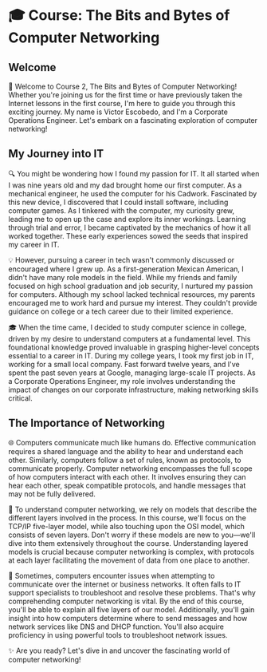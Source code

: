 # 🎓 Course: The Bits and Bytes of Computer Networking

## Welcome

👋 Welcome to Course 2, The Bits and Bytes of Computer Networking! Whether you're joining us for the first time or have previously taken the Internet lessons in the first course, I'm here to guide you through this exciting journey. My name is Victor Escobedo, and I'm a Corporate Operations Engineer. Let's embark on a fascinating exploration of computer networking!

## My Journey into IT

🔍 You might be wondering how I found my passion for IT. It all started when I was nine years old and my dad brought home our first computer. As a mechanical engineer, he used the computer for his Cadwork. Fascinated by this new device, I discovered that I could install software, including computer games. As I tinkered with the computer, my curiosity grew, leading me to open up the case and explore its inner workings. Learning through trial and error, I became captivated by the mechanics of how it all worked together. These early experiences sowed the seeds that inspired my career in IT.

💡 However, pursuing a career in tech wasn't commonly discussed or encouraged where I grew up. As a first-generation Mexican American, I didn't have many role models in the field. While my friends and family focused on high school graduation and job security, I nurtured my passion for computers. Although my school lacked technical resources, my parents encouraged me to work hard and pursue my interest. They couldn't provide guidance on college or a tech career due to their limited experience.

🎓 When the time came, I decided to study computer science in college, driven by my desire to understand computers at a fundamental level. This foundational knowledge proved invaluable in grasping higher-level concepts essential to a career in IT. During my college years, I took my first job in IT, working for a small local company. Fast forward twelve years, and I've spent the past seven years at Google, managing large-scale IT projects. As a Corporate Operations Engineer, my role involves understanding the impact of changes on our corporate infrastructure, making networking skills critical.

## The Importance of Networking

🌐 Computers communicate much like humans do. Effective communication requires a shared language and the ability to hear and understand each other. Similarly, computers follow a set of rules, known as protocols, to communicate properly. Computer networking encompasses the full scope of how computers interact with each other. It involves ensuring they can hear each other, speak compatible protocols, and handle messages that may not be fully delivered.

🔌 To understand computer networking, we rely on models that describe the different layers involved in the process. In this course, we'll focus on the TCP/IP five-layer model, while also touching upon the OSI model, which consists of seven layers. Don't worry if these models are new to you—we'll dive into them extensively throughout the course. Understanding layered models is crucial because computer networking is complex, with protocols at each layer facilitating the movement of data from one place to another.

🔧 Sometimes, computers encounter issues when attempting to communicate over the internet or business networks. It often falls to IT support specialists to troubleshoot and resolve these problems. That's why comprehending computer networking is vital. By the end of this course, you'll be able to explain all five layers of our model. Additionally, you'll gain insight into how computers determine where to send messages and how network services like DNS and DHCP function. You'll also acquire proficiency in using powerful tools to troubleshoot network issues.

✨ Are you ready? Let's dive in and uncover the fascinating world of computer networking!